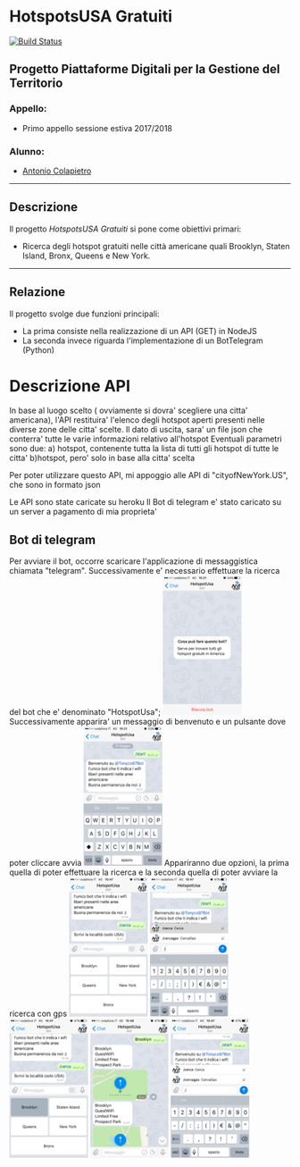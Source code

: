 # HotspotsUSA Gratuiti #
[![Build Status](https://travis-ci.org/acolapietro2/progetto-pdgt.svg?branch=master)](https://travis-ci.org/acolapietro2/progetto-pdgt)

## Progetto Piattaforme Digitali per la Gestione del Territorio ##

### Appello: ###
* Primo appello sessione estiva 2017/2018

### Alunno: ###
* [Antonio Colapietro](https://github.com/acolapietro2)

-----------------------------------------------------

## Descrizione ##

Il progetto _HotspotsUSA Gratuiti_ si pone come obiettivi primari:
* Ricerca degli hotspot gratuiti nelle città americane quali Brooklyn, Staten Island, Bronx, Queens e New York.

-----------------------------------------------------

## Relazione ##

Il progetto svolge due funzioni principali:
* La prima consiste nella realizzazione di un API (GET) in NodeJS
* La seconda invece riguarda l'implementazione di un BotTelegram (Python)

<h1>Descrizione API </h1>
In base al luogo scelto ( ovviamente si dovra' scegliere una citta' americana), l'API restituira' l'elenco degli hotspot aperti presenti nelle diverse zone delle citta' scelte.
Il dato di uscita, sara' un file json che conterra' tutte le varie informazioni relativo all'hotspot
Eventuali parametri sono due:
a) hotspot, contenente tutta la lista di tutti gli hotspot di tutte le citta'
b)hotspot, pero' solo in base alla citta' scelta

Per poter utilizzare questo API, mi appoggio alle API di "cityofNewYork.US", che sono in formato json

Le API sono state caricate su heroku
Il Bot di telegram e' stato caricato su un server a pagamento di mia proprieta'

<h2>Bot di telegram </h2>
Per avviare il bot, occorre scaricare l'applicazione di messaggistica chiamata "telegram". Successivamente e' necessario effettuare la ricerca del bot che e' denominato "HotspotUsa";
<a><img src='Immagini/inizializzazioneBot.PNG' height='250' alt='ScreenShot'/></a>
Successivamente apparira' un messaggio di benvenuto  e un pulsante dove poter cliccare avvia
<a><img src='Immagini/benvenuto su tonyco97bot.PNG' height='250' alt='ScreenShot'/></a>
Appariranno due opzioni, la prima quella di poter effettuare la ricerca e la seconda quella di poter avviare la ricerca con gps
<a><img src='Immagini/IMG quandoclicchisucerca.PNG' height='250' alt='ScreenShot'/></a>
<a><img src='Immagini/IMG quandoclicchisucercaquellogiusto.PNG' height='250' alt='ScreenShot'/></a>
<a><img src='Immagini/IMG_quandoclicchiunalocalita.PNG' height='250' alt='ScreenShot'/></a>
<a><img src='Immagini/IMG_quellocheescedopoavercliccatounalocalita.PNG' height='250' alt='ScreenShot'/></a>
<a><img src='Immagini/imissione.jpg' height='250' alt='ScreenShot'/></a>


